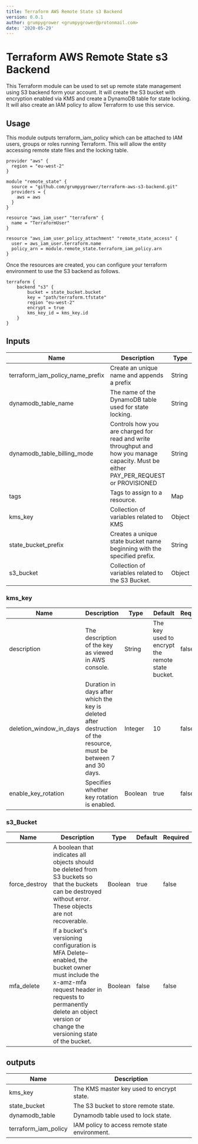 ```yaml
---
title: Terraform AWS Remote State s3 Backend  
version: 0.0.1  
author: grumpygrower <grumpygrower@protonmail.com>
date: '2020-05-29'
---
```


# Terraform AWS Remote State s3 Backend

This Terraform module can be used to set up remote state management 
using S3 backend form your account. It will create the S3 bucket with
encryption enabled via KMS and create a DynamoDB table for state locking.
It will also create an IAM policy to allow Terraform to use this service.

## Usage
This module outputs terraform_iam_policy which can be attached to IAM users,
groups or roles running Terraform. This will allow the entity accessing 
remote state files and the locking table.

```
provider "aws" {
  region = "eu-west-2"
}

module "remote_state" {
  source = "github.com/grumpygrower/terraform-aws-s3-backend.git"
  providers = {
    aws = aws
  }
}

resource "aws_iam_user" "terraform" {
  name = "TerraformUser"
}

resource "aws_iam_user_policy_attachment" "remote_state_access" {
  user = aws_iam_user.terraform.name
  policy_arn = module.remote_state.terraform_iam_policy.arn
}
```

Once the resources are created, you can configure your terraform environment
to use the S3 backend as follows.

```
terraform {
    backend "s3" {
        bucket = state_bucket.bucket
        key = "path/terraform.tfstate"
        region "eu-west-2"
        encrypt = true
        kms_key_id = kms_key.id
    }
}
```

## Inputs
| Name | Description | Type | Default | Required |
|------|-------------|------|---------|----------|
| terraform_iam_policy_name_prefix | Create an unique name and appends a prefix | String | terraform | false |
| dynamodb_table_name | The name of the DynamoDB table used for state locking. | String | terraform_rs_lock | false |
| dynamodb_table_billing_mode | Controls how you are charged for read and write throughput and how you manage capacity. Must be either PAY_PER_REQUEST or PROVISIONED | String | PAY_PER_REQUEST | false |
| tags | Tags to assign to a resource. | Map | { "Terraform": "true" } | false |
| kms_key | Collection of variables related to KMS | Object | [See below](#markdown-header-kms_key) | false |
| state_bucket_prefix | Creates a unique state bucket name beginning with the specified prefix. | String | tf-remote-state| false |
| s3_bucket | Collection of variables related to the S3 Bucket. | Object | [See below](#markdown-header-s3_bucket) | false |


### kms_key
| Name | Description | Type | Default | Required |
|------|-------------|------|---------|----------|
| description | The description of the key as viewed in AWS console. | String | The key used to encrypt the remote state bucket. | false |
| deletion_window_in_days | Duration in days after which the key is deleted after destruction of the resource, must be between 7 and 30 days. | Integer | 10 | false |
| enable_key_rotation | Specifies whether key rotation is enabled. | Boolean | true | false |

### s3_Bucket

| Name | Description | Type | Default | Required |
|------|-------------|------|---------|----------|
| force_destroy | A boolean that indicates all objects should be deleted from S3 buckets so that the buckets can be destroyed without error. These objects are not recoverable. | Boolean | true | false |
| mfa_delete | If a bucket's versioning configuration is MFA Delete–enabled, the bucket owner must include the x-amz-mfa request header in requests to permanently delete an object version or change the versioning state of the bucket. | Boolean | false | false |
 


## outputs
| Name | Description |
|------|-------------|
| kms_key | The KMS master key used to encrypt state. |
| state_bucket | The S3 bucket to store remote state. |
| dynamodb_table | Dynamodb table used to lock state. |
| terraform_iam_policy | IAM policy to access remote state environment. | 
